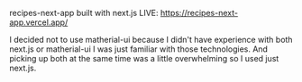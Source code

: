 recipes-next-app built with next.js
LIVE: https://recipes-next-app.vercel.app/

I decided not to use matherial-ui because I didn't have experience with both next.js or matherial-ui I was just familiar with those technologies.
And picking up both at the same time was a little overwhelming so I used just next.js.

